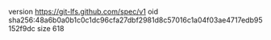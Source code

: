 version https://git-lfs.github.com/spec/v1
oid sha256:48a6b0a0b1c0c1dc96cfa27dbf2981d8c57016c1a04f03ae4717edb95152f9dc
size 618
